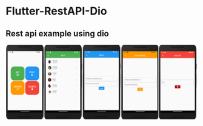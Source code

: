 # Flutter-RestAPI-Dio
## Rest api example using dio

![](https://github.com/muhammedbayhan/Flutter-RestAPI-Dio/blob/main/screenshots.png)
